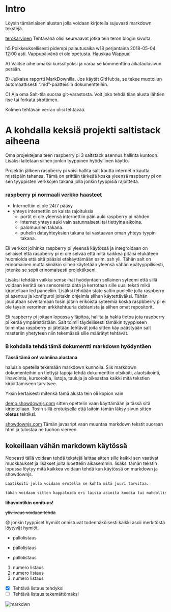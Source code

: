# Intro

Löysin tämänlaisen alustan jolla voidaan kirjotella sujuvasti markdown tekstejä. 

[terokarvinen](http://terokarvinen.com/2018/aikataulu-%E2%80%93-palvelinten-hallinta-ict4tn022-4-ti-5-ke-5-loppukevat-2018-5p#h5 "tero karvisen blog")
 Tehtävänä olisi seurvaavat jotka tein teron blogin sivulta.
 
 
h5
Poikkeuksellisesti pidempi palautusaika w18 perjantaina 2018-05-04 12:00 asti. Vappupäivänä ei ole opetusta. Hauskaa Wappua!

A) Valitse aihe omaksi kurssityöksi ja varaa se kommenttina aikataulusivun perään.

B) Julkaise raportti MarkDownilla. Jos käytät GitHub:ia, se tekee muotoilun automaattisesti “.md”-päätteisiin dokumentteihin.

C) Aja oma Salt-tila suoraa git-varastosta. Voit joko tehdä tilan alusta lähtien itse tai forkata sirottimen.


Kolmen tehtävän verran olisi tehtävää.

# A kohdalla keksiä projekti saltistack aiheena

Oma projektejana teen raspberry pi 3 saltstack asennus hallinta kuntoon. Lisäksi laitetaan siihen jonkin tyyppinen hyödyllinen käyttö.

Projektin jälkeen raspberry pi voisi hallita salt kautta internetin kautta mistäpäin tahansa. Tämä on erittäin tärkeää koska yleensä raspberry pi on sen tyyppisten verkkojen takana jolla jonkin tyyppisiä rajoitteita.

### raspberry pi normaali verkko haasteet

* Internettiin ei ole 24/7 pääsy
* yhteys internettiin on kaista rajoituksia
    * portit ei ole yleensä internettiin päin auki raspberry pi nähden.
    * internet yhteys auki vain satunnaisesti tai tiettyina aikoina.
    * palomuurien takana.
    * puhelin datayhteyksien takana tai vastaavan oman yhteys tyypin takana.

Eli verkkot joihinka raspberry pi yleensä käytössä ja integroidaan on sellaiset että raspberry pi ei ole selvää että mitä kaikkea pitäisi etukäteen huomioida että sitä pääsisi etäkäyttämään esim. ssh yli. Tähän salt on erinomainen mutta siinäkin siihen käytetään yleensä vähän epätyyppilisesti, jotenka se sopii erinomaisesti projektikseni.

Lisäksi tehdään vaikka sense-hat hyödyntäen sellainen syteemi että sillä voidaan kerätä sen sensoreista data ja kerrotaan sille uusi teksti mikä kirjotellaan led paneeliin. Lisäksi tehdään state saltin puolelle jolla raspberry pi asentuu ja konfiguroi joitakin ohjelmia siihen käytettäväksi. Tähän joudutaan soveltamaan tosin jotain erikoista syteemiä koska raspbberry pi ei ole täysin verorinen arkkitehtuuria debianista ja siihen omat repositorit.

Eli raspberry pi joitaan lopussa ylläpitoa, hallita ja hakia tietoa jota raspberry pi kerää ympäristöstään. Salt toimii täydellisesti tämäkin tyyppiseen toimintaa raspberry pi jätetään tehtävät joita sitten käy päästyään salt masteriin yhetyteen niin tekemässä sille määrätyt tehtävät.






### B kohdalla  tehdä tämä dokumentti markdown hyödyntäen

**Tässä tämä on! valmiina alustana**

haluisin opetella tekemään markdown kunnolla. Siis markdown dokumenteihin on tiettyjä tapoja tehdä dokumenttiin otsikoiti, alaotsikointi, lihavointia, kursoroitia, listoja, tauluja ja oikeastaa kaikki mitä tekstien kirjoittamiseen tarvitsee.

Yksin kertaisesti mitenkä tämä alusta tein oli kopion vain

[demo.showdownjs.com](http://demo.showdownjs.com/ "Alustaan linkki") sitten opettelin vaan käyttämään ja tässä sitä kirjoitellaan. Tosin sillä erotuksella että laitoin tämän läksy sivun sitten **oletus** tektiksi.

[showdownjs.com](http://showdownjs.com/ "showdownjs") Tämän javasript vaan muuntaa markdown tekstit suoraan html ja tulostaa ne tuohon viereen.

## kokeillaan vähän markdown käytössä

Nopeasti tällä voidaan tehdä tekstejä laittaa sitten sille kaikki sen vaativat muokkaukset ja lisäkset joita luoettelin aikasemmin. lisäksi tämän tekstin lopussa löytyy mitä kaikkea voidaan tehdä kun käytössä on markdown ja showdownjs.

```md
Laatikoiti jolla voidaan erotella se kohta mitä juuri tarvitaa.

tähän voidaan sitten kappaloida eri laisia asioita koodia tai mahdollisesti lainauksia tai muuta vastaavaa.
```

**lihavointikin onnituus!**

~~yliviivaus voidaan tehdä~~

:smile: jonkin tyyppiset hymiöt onnistuvat todennäköisesti kaikki ascii merkitöstä löytyvät hymiöt.

* pallolistaus
+ pallolistaus
- pallolistaus

1. numero listaus
2. numero listaus
3. numero listaus


 - [x] Tehtävä listaus tehdyksi
 - [ ] Tehtävä listaus tekemättömäksi
 
![markdwn](https://png.icons8.com/ios/1600/markdown.png "markdown")

